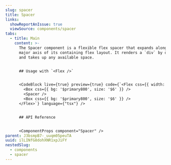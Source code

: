 ```yaml
---
slug: spacer
title: Spacer
links:
  showReportAnIssue: true
  viewSource: components/spacer
tabs:
  - title: Main
    content: >-
      The Spacer component is a flexible flex spacer that expands along the
      major axis of its containing flex layout. It renders a `div` by default,
      and takes up any available space. 


      ## Usage with `<Flex />`


      <CodeBlock live={true} preview={true} code={`<Flex css={{ width: '600px' }}>
        <Box css={{ bg: '$primary800', size: '$6' }} />
        <Spacer />
        <Box css={{ bg: '$primary800', size: '$6' }} />
      </Flex>`} language={"tsx"} />


      ## API Reference


      <ComponentProps component="Spacer" />
parent: J3bsmpB7-_uuqm05peuTA
uuid: ilLINfG8dohXNR1xpJiFY
nestedSlug:
  - components
  - spacer
---
```

